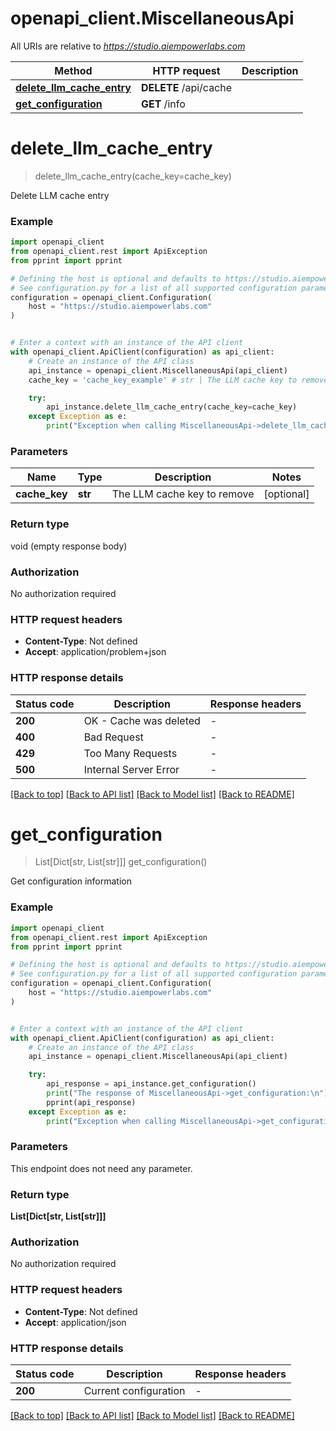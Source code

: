 # openapi_client.MiscellaneousApi

All URIs are relative to *https://studio.aiempowerlabs.com*

Method | HTTP request | Description
------------- | ------------- | -------------
[**delete_llm_cache_entry**](MiscellaneousApi.md#delete_llm_cache_entry) | **DELETE** /api/cache | 
[**get_configuration**](MiscellaneousApi.md#get_configuration) | **GET** /info | 


# **delete_llm_cache_entry**
> delete_llm_cache_entry(cache_key=cache_key)



Delete LLM cache entry

### Example


```python
import openapi_client
from openapi_client.rest import ApiException
from pprint import pprint

# Defining the host is optional and defaults to https://studio.aiempowerlabs.com
# See configuration.py for a list of all supported configuration parameters.
configuration = openapi_client.Configuration(
    host = "https://studio.aiempowerlabs.com"
)


# Enter a context with an instance of the API client
with openapi_client.ApiClient(configuration) as api_client:
    # Create an instance of the API class
    api_instance = openapi_client.MiscellaneousApi(api_client)
    cache_key = 'cache_key_example' # str | The LLM cache key to remove (optional)

    try:
        api_instance.delete_llm_cache_entry(cache_key=cache_key)
    except Exception as e:
        print("Exception when calling MiscellaneousApi->delete_llm_cache_entry: %s\n" % e)
```



### Parameters


Name | Type | Description  | Notes
------------- | ------------- | ------------- | -------------
 **cache_key** | **str**| The LLM cache key to remove | [optional] 

### Return type

void (empty response body)

### Authorization

No authorization required

### HTTP request headers

 - **Content-Type**: Not defined
 - **Accept**: application/problem+json

### HTTP response details

| Status code | Description | Response headers |
|-------------|-------------|------------------|
**200** | OK - Cache was deleted |  -  |
**400** | Bad Request |  -  |
**429** | Too Many Requests |  -  |
**500** | Internal Server Error |  -  |

[[Back to top]](#) [[Back to API list]](../README.md#documentation-for-api-endpoints) [[Back to Model list]](../README.md#documentation-for-models) [[Back to README]](../README.md)

# **get_configuration**
> List[Dict[str, List[str]]] get_configuration()



Get configuration information

### Example


```python
import openapi_client
from openapi_client.rest import ApiException
from pprint import pprint

# Defining the host is optional and defaults to https://studio.aiempowerlabs.com
# See configuration.py for a list of all supported configuration parameters.
configuration = openapi_client.Configuration(
    host = "https://studio.aiempowerlabs.com"
)


# Enter a context with an instance of the API client
with openapi_client.ApiClient(configuration) as api_client:
    # Create an instance of the API class
    api_instance = openapi_client.MiscellaneousApi(api_client)

    try:
        api_response = api_instance.get_configuration()
        print("The response of MiscellaneousApi->get_configuration:\n")
        pprint(api_response)
    except Exception as e:
        print("Exception when calling MiscellaneousApi->get_configuration: %s\n" % e)
```



### Parameters

This endpoint does not need any parameter.

### Return type

**List[Dict[str, List[str]]]**

### Authorization

No authorization required

### HTTP request headers

 - **Content-Type**: Not defined
 - **Accept**: application/json

### HTTP response details

| Status code | Description | Response headers |
|-------------|-------------|------------------|
**200** | Current configuration |  -  |

[[Back to top]](#) [[Back to API list]](../README.md#documentation-for-api-endpoints) [[Back to Model list]](../README.md#documentation-for-models) [[Back to README]](../README.md)

